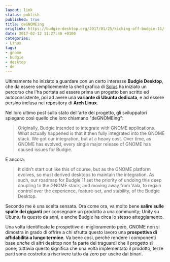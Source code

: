 ```yaml
---
layout: link
status: publish
published: true
title: deGNOMEing
origlink: https://budgie-desktop.org/2017/01/25/kicking-off-budgie-11/
date: 2017-02-12 11:27:48 +0100
categories: 
- Linux
tags: 
- gnome
- budgie
- desktop
- de
---
```


Ultimamente ho iniziato a guardare con un certo interesse **Budgie Desktop**, che da essere semplicemente la shell grafica di [Solus](https://solus-project.com/) ha iniziato un percorso che l'ha portata ad essere prima un progetto ben scritto ed autoconsistente, poi ad avere una **variante di Ubuntu dedicata**, e ad essere persino inclusa nei repository di **Arch Linux**.

Nel loro ultimo post sullo stato dell'arte del progetto, gli sviluppatori spiegano così quello che loro chiamano "deGNOMEing":

> Originally, Budgie intended to integrate with GNOME applications. What actually happened is that it then fully integrated into the GNOME stack. We got our integration, but at a heavy cost. Over time, as GNOME has evolved, every single major release of GNOME has caused issues for Budgie.

E ancora:

> It didn’t start out like this of course, but as the GNOME platform evolves, so must derived desktops to maintain the integration. As such, our roadmap for Budgie 11 set the priority of undoing this deep coupling to the GNOME stack, and moving away from Vala, to regain control over the experience, feature-set, and stability, of the Budgie Desktop.

Secondo me è una scelta sensata. Ora come ora, va molto bene **salire sulle spalle dei giganti** per consegnare un prodotto a una community; Unity su Ubuntu fa questo da anni, e anche Budgie ha circa lo stesso atteggiamento.

Una volta identificate le prospettive di miglioramento però, GNOME non si dimostra in grado di offrire a chi sfrutta questo lavoro una **prospettiva di affidabilità a lungo termine**. Va bene così, perché rendere i componenti base _anche_ di altri desktop non fa parte dei traguardi che il progetto si pone; tuttavia questo significa che una volta implementato il prodotto, terze parti sono costrette a riscrivere tutto da zero per uscire dai binari.

